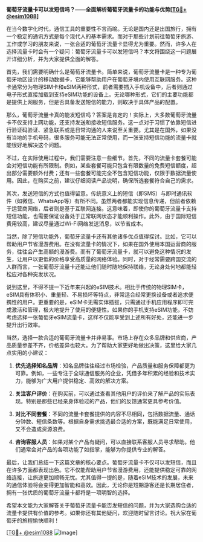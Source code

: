**葡萄牙流量卡可以发短信吗？——全面解析葡萄牙流量卡的功能与优势[[TG💪+ @esim1088](https://t.me/s/esim1088)]**

在当今数字化时代，通信工具的重要性不言而喻。无论是国内还是出国旅行，拥有一个稳定的通讯方式是每个现代人的基本需求。而对于那些计划前往葡萄牙旅游、工作或学习的朋友来说，一张合适的葡萄牙流量卡显得尤为重要。然而，许多人在选择流量卡时会有一个疑问：葡萄牙流量卡可以发短信吗？本文将围绕这一问题展开详细分析，并为大家提供全面的解答。

首先，我们需要明确什么是葡萄牙流量卡。简单来说，葡萄牙流量卡是一种专为葡萄牙地区设计的移动数据卡，它能够帮助用户在葡萄牙境内使用互联网服务。这种卡通常分为物理SIM卡和eSIM两种形式，前者需要插入手机设备中，后者则通过电子形式直接加载到支持eSIM功能的设备上。无论哪种形式，它们的主要功能都是提供上网服务，但是否具备发送短信的能力，则取决于具体产品的配置。

那么，葡萄牙流量卡真的能发短信吗？答案是肯定的！实际上，大多数葡萄牙流量卡不仅支持上网功能，还支持发送和接收短信服务。这一点对于习惯了依靠短信进行验证码验证、紧急联系或是日常沟通的人来说至关重要。尤其是在国外，如果没有当地的手机号码，很多服务可能无法正常使用，而一张支持短信功能的流量卡就能很好地解决这个问题。

不过，在实际使用过程中，我们需要注意一些细节。首先，不同的流量卡套餐可能会对短信功能有所限制。例如，某些套餐可能只包含有限数量的免费短信额度，超出部分需要额外付费；还有一些套餐可能完全不包含短信功能，仅限于数据流量使用。因此，在购买之前，建议仔细阅读产品说明，确保所选套餐符合自己的需求。

其次，发送短信的方式也值得留意。传统意义上的短信（即SMS）与即时通讯软件（如微信、WhatsApp等）有所不同。虽然两者都能实现信息传递，但前者依赖于运营商网络，后者则是基于互联网连接。这意味着，即使你的葡萄牙流量卡支持短信功能，也需要保证设备处于正常联网状态才能顺利操作。此外，由于国际短信费用较高，建议尽量通过Wi-Fi网络发送消息，以节省成本。

当然，除了短信功能外，葡萄牙流量卡还有其他诸多优点值得探讨。比如，它可以帮助用户节省漫游费用。在没有流量卡的情况下，如果在国外使用本国运营商的服务，往往会产生高额的漫游费。而有了葡萄牙流量卡，就可以避免这种情况的发生，让用户以更低的价格享受高质量的网络体验。同时，对于经常需要跨国交流的人群而言，一张葡萄牙流量卡还能让他们随时随地保持联络，无论身处何地都能轻松应对各种突发状况。

说到这里，不得不提一下近年来兴起的eSIM技术。相比于传统的物理SIM卡，eSIM具有体积小、重量轻、不易损坏等特点，非常适合经常更换设备或者追求便携性的用户。更重要的是，eSIM卡无需实体插拔，只需通过手机应用程序即可完成激活和管理，极大地提升了使用的便捷性。如果你的手机支持eSIM功能，不妨考虑选择一张葡萄牙eSIM流量卡，这样不仅能享受到上述所有好处，还能进一步提升出行效率。

当然，选择一款合适的葡萄牙流量卡并非易事。市场上存在众多品牌和供应商，产品质量参差不齐，价格差异也较大。为了帮助大家更好地做出决策，这里给大家几点实用的小建议：

1. **优先选择知名品牌**：知名品牌往往经过市场检验，产品质量和服务保障都更为可靠。例如，一些专注于全球通信服务的企业，凭借多年积累的经验和技术实力，能够为广大用户提供稳定、高效的解决方案。
   
2. **关注客户评价**：在购买前，可以通过查看其他用户的评价来了解产品的实际表现。特别是那些已经亲身体验过的产品，他们的反馈通常更具参考价值。
   
3. **对比不同套餐**：不同的流量卡套餐提供的内容不尽相同，包括数据流量、通话分钟数、短信条数等。根据自身需求挑选最合适的方案，既能满足日常使用，又不会造成资源浪费。
   
4. **咨询客服人员**：如果对某个产品有疑问，可以直接联系客服人员寻求帮助。他们通常会对产品的各项功能了如指掌，能够为你提供专业的解答。

最后，让我们总结一下这篇文章的核心要点。葡萄牙流量卡不仅可以发短信，而且在许多方面都表现出色。它不仅能帮助用户节省漫游费用，还能提供稳定可靠的网络连接，让旅途更加顺畅无忧。尤其值得一提的是，随着eSIM技术的发展，未来的通信体验将会变得更加智能和高效。因此，无论你是短期游客还是长期居住者，拥有一张优质的葡萄牙流量卡都将是一项明智的选择。

希望本文能为大家解答关于葡萄牙流量卡能否发短信的问题，并为大家选购合适的流量卡提供有价值的参考。如果你还有其他疑问，欢迎随时留言讨论。祝大家在葡萄牙的旅程愉快顺利！

[[TG💪+ @esim1088](https://t.me/s/esim1088) ![Image](https://i.postimg.cc/4NQfJmqS/Snipaste-2025-05-13-00-14-12.png)]